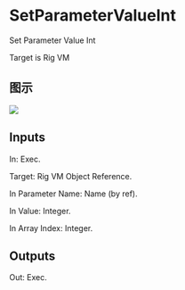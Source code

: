 # SetParameterValueInt

Set Parameter Value Int

Target is Rig VM

## 图示

![]($-20221218-20412826.png)

## Inputs

In: Exec.

Target: Rig VM Object Reference.

In Parameter Name: Name (by ref).

In Value: Integer.

In Array Index: Integer.  

## Outputs

Out: Exec.

